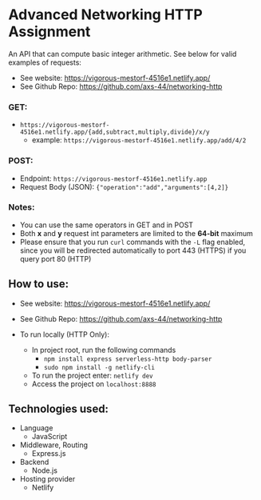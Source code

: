 # Advanced Networking HTTP Assignment

An API that can compute basic integer arithmetic. See below for valid examples of requests:

- See website: https://vigorous-mestorf-4516e1.netlify.app/
- See Github Repo: https://github.com/axs-44/networking-http

### GET:

- `https://vigorous-mestorf-4516e1.netlify.app/{add,subtract,multiply,divide}/x/y`
  - example: `https://vigorous-mestorf-4516e1.netlify.app/add/4/2`

### POST:

- Endpoint: `https://vigorous-mestorf-4516e1.netlify.app`
- Request Body (JSON):  `{"operation":"add","arguments":[4,2]}`

### Notes:

- You can use the same operators in GET and in POST
- Both **x** and **y** request int parameters are limited to the **64-bit** maximum
- Please ensure that you run `curl` commands with the `-L` flag enabled, since you will be redirected automatically to port 443 (HTTPS) if you query port 80 (HTTP)


## How to use:

- See website: https://vigorous-mestorf-4516e1.netlify.app/
- See Github Repo: https://github.com/axs-44/networking-http

- To run locally (HTTP Only):
  - In project root, run the following commands
    - `npm install express serverless-http body-parser`
    - `sudo npm install -g netlify-cli`
  - To run the project enter: `netlify dev`
  - Access the project on `localhost:8888`

## Technologies used:
- Language
  - JavaScript
- Middleware, Routing
  - Express.js
- Backend
  - Node.js
- Hosting provider
  - Netlify


